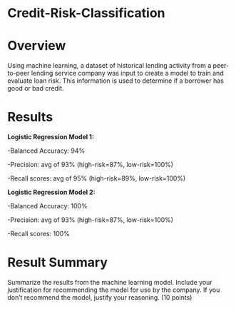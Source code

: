 # Credit-Risk-Classification

# Overview
Using machine learning, a dataset of historical lending activity from a peer-to-peer lending service company was input to create a model to train and evaluate loan risk. This information is used to determine if a borrower has good or bad credit.

# Results
**Logistic Regression Model 1:**

-Balanced Accuracy: 94%

-Precision: avg of 93% (high-risk=87%, low-risk=100%) 

-Recall scores: avg of 95% (high-risk=89%, low-risk=100%)


**Logistic Regression Model 2:**

-Balanced Accuracy: 100%

-Precision: avg of 93% (high-risk=87%, low-risk=100%)

-Recall scores: 100%

# Result Summary

Summarize the results from the machine learning model. Include your justification for recommending the model for use by the company. If you don’t recommend the model, justify your reasoning. (10 points)
